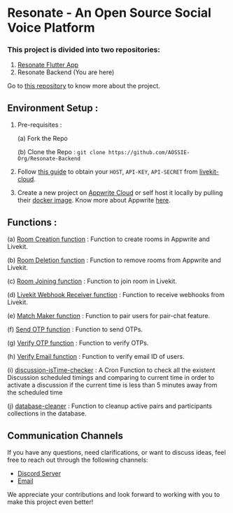 # Resonate - An Open Source Social Voice Platform

### This project is divided into two repositories:

1. [Resonate Flutter App](https://github.com/AOSSIE-Org/Resonate)
2. Resonate Backend (You are here)

Go to [this repository](https://github.com/AOSSIE-Org/Resonate) to know more about the project.

## Environment Setup :

1. Pre-requisites :

    (a) Fork the Repo

    (b) Clone the Repo : `git clone https://github.com/AOSSIE-Org/Resonate-Backend`

2. Follow [this guide](https://docs.livekit.io/cloud/project-management/keys-and-tokens/) to obtain your `HOST`, `API-KEY`, `API-SECRET` from [livekit-cloud](https://livekit.io/cloud).

3. Create a new project on [Appwrite Cloud](https://appwrite.io/) or self host it locally by pulling their [docker image](https://appwrite.io/docs/self-hosting). Know more about Appwrite [here](https://appwrite.io/docs).

## Functions :

(a) [Room Creation function](functions/create-room) : Function to create rooms in Appwrite and Livekit.

(b) [Room Deletion function](functions/delete-room) : Function to remove rooms from Appwrite and Livekit.

(c) [Room Joining function](functions/join-room) : Function to join room in Livekit.

(d) [Livekit Webhook Receiver function](functions/livekit-webhook) : Function to receive webhooks from Livekit.

(e) [Match Maker function](functions/match-maker) : Function to pair users for pair-chat feature.

(f) [Send OTP function](functions/send-otp) : Function to send OTPs.

(g) [Verify OTP function](functions/verify-otp) : Function to verify OTPs.

(h) [Verify Email function](functions/verify-email) : Function to verify email ID of users.

(i) [discussion-isTime-checker](functions/discussion-isTime-checker/) : A Cron Function to check all the existent Discussion scheduled timings and comparing to current time in order to activate a discussion if the current time is less than 5 minutes away from the scheduled time

(j) [database-cleaner](functions/database-cleaner/) : Function to cleanup active pairs and participants collections in the database.

## Communication Channels

If you have any questions, need clarifications, or want to discuss ideas, feel free to reach out through the following channels:

-   [Discord Server](https://discord.com/invite/6mFZ2S846n)
-   [Email](mailto:aossie.oss@gmail.com)

We appreciate your contributions and look forward to working with you to make this project even better!
